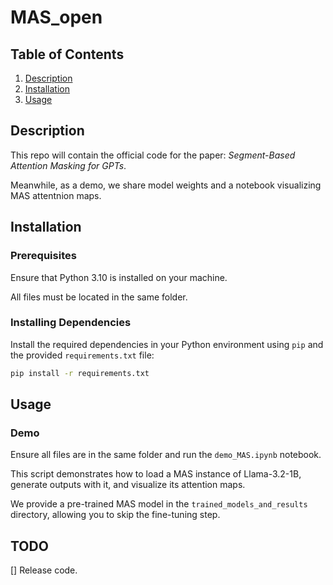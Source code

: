 # MAS_open

## Table of Contents
1. [Description](#description)
2. [Installation](#installation)
3. [Usage](#usage)

## Description
This repo will contain the official code for the paper: *Segment-Based Attention Masking for GPTs*.

Meanwhile, as a demo, we share model weights and a notebook visualizing MAS attentnion maps.
## Installation

### Prerequisites
Ensure that Python 3.10 is installed on your machine.

All files must be located in the same folder.

### Installing Dependencies
Install the required dependencies in your Python environment using `pip` and the provided `requirements.txt` file:

```sh
pip install -r requirements.txt
```

## Usage

### Demo
Ensure all files are in the same folder and run the `demo_MAS.ipynb` notebook.

This script demonstrates how to load a MAS instance of Llama-3.2-1B, generate outputs with it, and visualize its attention maps.

We provide a pre-trained MAS model in the `trained_models_and_results` directory, allowing you to skip the fine-tuning step.

## TODO

[] Release code.

